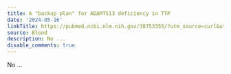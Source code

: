 ```yaml
---
title: A "backup plan" for ADAMTS13 deficiency in TTP
date: '2024-05-16'
linkTitle: https://pubmed.ncbi.nlm.nih.gov/38753355/?utm_source=curl&utm_medium=rss&utm_campaign=journals&utm_content=7603509&fc=None&ff=20240516181509&v=2.18.0.post9+e462414
source: Blood
description: No ...
disable_comments: true
---
```

No ...